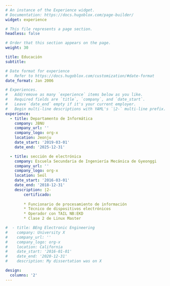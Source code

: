 ```yaml
---
# An instance of the Experience widget.
# Documentation: https://docs.hugoblox.com/page-builder/
widget: experience

# This file represents a page section.
headless: false

# Order that this section appears on the page.
weight: 30

title: Educación
subtitle:

# Date format for experience
#   Refer to https://docs.hugoblox.com/customization/#date-format
date_format: Jan 2006

# Experiences.
#   Add/remove as many `experience` items below as you like.
#   Required fields are `title`, `company`, and `date_start`.
#   Leave `date_end` empty if it's your current employer.
#   Begin multi-line descriptions with YAML's `|2-` multi-line prefix.
experience:
  - title: Departamento de Informática
    company: JBNU
    company_url: ''
    company_logo: org-x
    location: Jeonju
    date_start: '2019-03-01'
    date_end: '2025-12-31'

  - title: sección de electrónica
    company: Escuela Secundaria de Ingeniería Mecánica de Gyeonggi
    company_url: ''
    company_logo: org-x
    location: Seúl
    date_start: '2016-03-01'
    date_end: '2018-12-31'
    description: |2-
        certificado:
        
        * Funcionario de procesamiento de información
        * Técnico de dispositivos electrónicos
        * Operador con TAIL NB:EKD
        * Clase 2 de Linux Master

#  - title: BEng Electronic Engineering
#    company: University X
#    company_url: ''
#    company_logo: org-x
#    location: California
#    date_start: '2016-01-01'
#    date_end: '2020-12-31'
#    description: My dissertation was on X

design:
  columns: '2'
---
```

